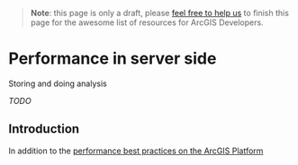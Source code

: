 > **Note**: this page is only a draft, please [feel free to help us](https://github.com/hhkaos/awesome-arcgis#contributions) to finish this page for the awesome list of resources for ArcGIS Developers.

# Performance in server side
<!-- START doctoc -->
<!-- END doctoc -->

Storing and doing analysis

*TODO*

## Introduction
In addition to the [performance best practices on the ArcGIS Platform](../../arcgis/best-practices/performance)
